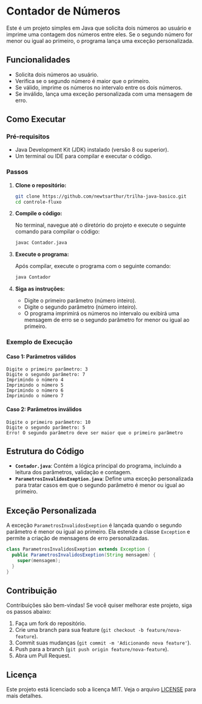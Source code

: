 # Contador de Números

Este é um projeto simples em Java que solicita dois números ao usuário e imprime uma contagem dos números entre eles. Se o segundo número for menor ou igual ao primeiro, o programa lança uma exceção personalizada.

## Funcionalidades

- Solicita dois números ao usuário.
- Verifica se o segundo número é maior que o primeiro.
- Se válido, imprime os números no intervalo entre os dois números.
- Se inválido, lança uma exceção personalizada com uma mensagem de erro.

## Como Executar

### Pré-requisitos

- Java Development Kit (JDK) instalado (versão 8 ou superior).
- Um terminal ou IDE para compilar e executar o código.

### Passos

1. **Clone o repositório:**

   ```bash
   git clone https://github.com/newtsarthur/trilha-java-basico.git
   cd controle-fluxo
   ```

2. **Compile o código:**

   No terminal, navegue até o diretório do projeto e execute o seguinte comando para compilar o código:

   ```bash
   javac Contador.java
   ```

3. **Execute o programa:**

   Após compilar, execute o programa com o seguinte comando:

   ```bash
   java Contador
   ```

4. **Siga as instruções:**

   - Digite o primeiro parâmetro (número inteiro).
   - Digite o segundo parâmetro (número inteiro).
   - O programa imprimirá os números no intervalo ou exibirá uma mensagem de erro se o segundo parâmetro for menor ou igual ao primeiro.

### Exemplo de Execução

#### Caso 1: Parâmetros válidos

```
Digite o primeiro parâmetro: 3
Digite o segundo parâmetro: 7
Imprimindo o número 4
Imprimindo o número 5
Imprimindo o número 6
Imprimindo o número 7
```

#### Caso 2: Parâmetros inválidos

```
Digite o primeiro parâmetro: 10
Digite o segundo parâmetro: 5
Erro! O segundo parâmetro deve ser maior que o primeiro parâmetro
```

## Estrutura do Código

- **`Contador.java`**: Contém a lógica principal do programa, incluindo a leitura dos parâmetros, validação e contagem.
- **`ParametrosInvalidosExeption.java`**: Define uma exceção personalizada para tratar casos em que o segundo parâmetro é menor ou igual ao primeiro.

## Exceção Personalizada

A exceção `ParametrosInvalidosExeption` é lançada quando o segundo parâmetro é menor ou igual ao primeiro. Ela estende a classe `Exception` e permite a criação de mensagens de erro personalizadas.

```java
class ParametrosInvalidosExeption extends Exception {
  public ParametrosInvalidosExeption(String mensagem) {
    super(mensagem);
  }
}
```

## Contribuição

Contribuições são bem-vindas! Se você quiser melhorar este projeto, siga os passos abaixo:

1. Faça um fork do repositório.
2. Crie uma branch para sua feature (`git checkout -b feature/nova-feature`).
3. Commit suas mudanças (`git commit -m 'Adicionando nova feature'`).
4. Push para a branch (`git push origin feature/nova-feature`).
5. Abra um Pull Request.

## Licença

Este projeto está licenciado sob a licença MIT. Veja o arquivo [LICENSE](LICENSE) para mais detalhes.